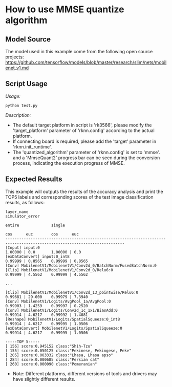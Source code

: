 # How to use MMSE quantize algorithm

## Model Source
The model used in this example come from the following open source projects:  
https://github.com/tensorflow/models/blob/master/research/slim/nets/mobilenet_v1.md

## Script Usage
*Usage:*
```
python test.py
```
*Description:*
- The default target platform in script is 'rk3566', please modify the 'target_platform' parameter of 'rknn.config' according to the actual platform.
- If connecting board is required, please add the 'target' parameter in 'rknn.init_runtime'.
- The 'quantized_algorithm' parameter of 'rknn.config' is set to 'mmse'. and a 'MmseQuant2' progress bar can be seen during the conversion process, indicating the execution progress of MMSE.


## Expected Results
This example will outputs the results of the accuracy analysis and print the TOP5 labels and corresponding scores of the test image classification results, as follows:
```
layer_name                                                                                 simulator_error                    
                                                                                       entire              single             
                                                                                    cos      euc        cos      euc          
--------------------------------------------------------------------------------------------------------------------------
[Input] input:0                                                                   1.00000 | 0.0       1.00000 | 0.0           
[exDataConvert] input:0_int8                                                      0.99999 | 0.8565    0.99999 | 0.8565        
[Conv] MobilenetV1/MobilenetV1/Conv2d_0/BatchNorm/FusedBatchNorm:0                
[Clip] MobilenetV1/MobilenetV1/Conv2d_0/Relu6:0                                   0.99999 | 4.5562    0.99999 | 4.5562 

...

[Clip] MobilenetV1/MobilenetV1/Conv2d_13_pointwise/Relu6:0                        0.99681 | 29.000    0.99979 | 7.3940        
[Conv] MobilenetV1/Logits/AvgPool_1a/AvgPool:0                                    0.99903 | 1.4259    0.99997 | 0.2520        
[Conv] MobilenetV1/Logits/Conv2d_1c_1x1/BiasAdd:0                                 0.99914 | 4.6217    0.99992 | 1.4081        
[Reshape] MobilenetV1/Logits/SpatialSqueeze:0_int8                                0.99914 | 4.6217    0.99995 | 1.0506        
[exDataConvert] MobilenetV1/Logits/SpatialSqueeze:0                               0.99914 | 4.6217    0.99995 | 1.0506   
```
```
-----TOP 5-----
[ 156] score:0.945152 class:"Shih-Tzu"
[ 155] score:0.050125 class:"Pekinese, Pekingese, Peke"
[ 205] score:0.003332 class:"Lhasa, Lhasa apso"
[ 284] score:0.000685 class:"Persian cat"
[ 260] score:0.000090 class:"Pomeranian"
```
- Note: Different platforms, different versions of tools and drivers may have slightly different results.